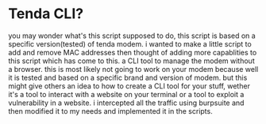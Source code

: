 # Tenda CLI?
you may wonder what's this script supposed to do, this script is based on a specific version(tested) of tenda modem. i wanted to make a little script to add and remove MAC addresses then thought of adding more capablities to this script which has come to this. a CLI tool to manage the modem without a browser. this is most likely not going to work on your modem because well it is tested and based on a specific brand and version of modem. but this might give others an idea to how to create a CLI tool for your stuff, wether it's a tool to interact with a website on your terminal or a tool to exploit a vulnerability in a website. i intercepted all the traffic using burpsuite and then modified it to my needs and implemented it in the scripts.
